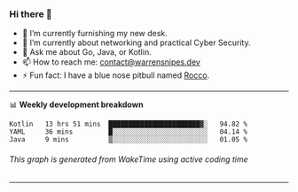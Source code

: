 ### Hi there 👋

- 🔭 I’m currently furnishing my new desk.
- 🌱 I’m currently about networking and practical Cyber Security.
- 💬 Ask me about Go, Java, or Kotlin.
- 📫 How to reach me: contact@warrensnipes.dev
- ⚡ Fun fact: I have a blue nose pitbull named [Rocco](https://i.imgur.com/iLsSCKu.jpg).

-------

📊 **Weekly development breakdown**
<!--START_SECTION:waka-->
```text
Kotlin   13 hrs 51 mins  ███████████████████████▓░   94.82 % 
YAML     36 mins         █░░░░░░░░░░░░░░░░░░░░░░░░   04.14 % 
Java     9 mins          ▒░░░░░░░░░░░░░░░░░░░░░░░░   01.05 % 
```
<!--END_SECTION:waka-->
###### *This graph is generated from WakeTime using active coding time*
-------

